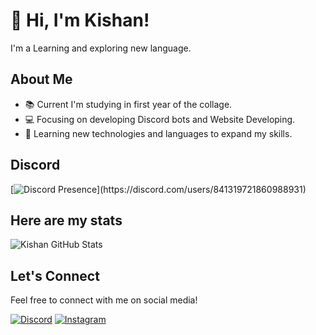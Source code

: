 # 👋 Hi, I'm Kishan! 
 I'm a Learning and exploring new language.
  
 ## About Me 
 - 📚 Current I'm studying in first year of the collage. 
 - 💻 Focusing on developing Discord bots and Website Developing. 
 - 🌱 Learning new technologies and languages to expand my skills. 
  
 ## Discord 
 [![Discord Presence](https://lanyard.cnrad.dev/api/841319721860988931?showDisplayName=true&borderRadius=30px&idleMessage=Hey!%20What's%20up!%20Welcome%20to%20my%20GitHub%20Profile...)](https://discord.com/users/841319721860988931) 
  
 ## Here are my stats 
 ![Kishan GitHub Stats](https://github-readme-stats.vercel.app/api?username=kishan899&theme=vision-friendly-dark) 
 
 ## Let's Connect 
 Feel free to connect with me on social media! 
  
 [![Discord](https://img.shields.io/badge/-Discord-7289DA?logo=discord&logoColor=white&style=flat)](https://discord.com/users/841319721860988931) 
 [![Instagram](https://img.shields.io/badge/-Instagram-E4405F?logo=instagram&logoColor=white&style=flat)](https://www.instagram.com/k1ng_x_kishan.io/) 
 
